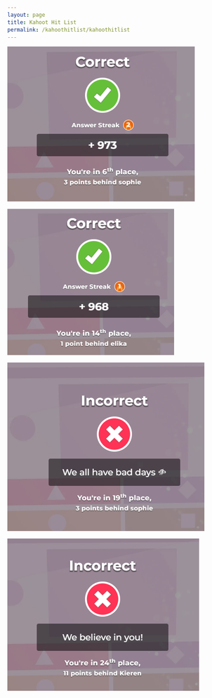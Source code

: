 ```yaml
---
layout: page
title: Kahoot Hit List
permalink: /kahoothitlist/kahoothitlist
---
```





![sophie](image1.png)

![elika](image2.png)

![sophie stop](image3.png)

![kirean](image4.png)